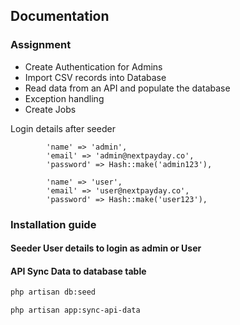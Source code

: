 ## Documentation

### Assignment

- Create Authentication for Admins
- Import CSV records into Database
- Read data from an API and populate the database
- Exception handling
- Create Jobs

<p>Login details after seeder</p>

            'name' => 'admin',
            'email' => 'admin@nextpayday.co',
            'password' => Hash::make('admin123'),

            'name' => 'user',
            'email' => 'user@nextpayday.co',
            'password' => Hash::make('user123'),

### Installation guide

#### Seeder User details to login as admin or User

#### API Sync Data to database table


```bash
php artisan db:seed

php artisan app:sync-api-data 
